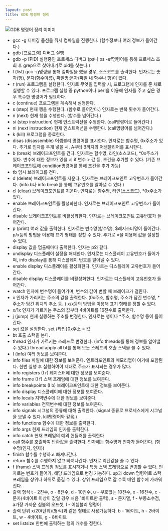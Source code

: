 ```yaml
---
layout: post
title: GDB 명령어 정리
---
```



![GDB 명령어 정리 이미지](https://eveheeero-github-io.notion.site/image/https%3A%2F%2Fs3-us-west-2.amazonaws.com%2Fsecure.notion-static.com%2F15546fb1-5819-4692-bc95-68b696837a17%2FUntitled.png?table=block&id=1c9b9136-9c0a-4360-8058-ccce1592ce45&spaceId=c2eb73c4-6260-4fb7-8470-2e07bff25e55&width=2000&userId=&cache=v2)

* gcc -g	디버깅 옵션을 줘서 컴파일을 진행한다. (함수정보나 여러 정보가 들어간다.)
* gdb [프로그램]	디버그 실행
* gdb -p [PID]	실행중인 프로세스 디버그 (ps나 ps -ef명령어를 통해 프로세스 조회 후 grep으로 찾아내기로 pid를 찾는다.)
* l (list)	gcc -g명령을 통해 컴파일을 했을 경우, 소스코드를 출력한다. 인자로는 숫자(행), 문자(함수이름), 파일명:문자(파일 내 함수나 행)이 있다.
* r (run)	프로그램을 실행한다. 인자로 무엇을 입력할 시, 프로그램에 인자를 준 채로 실행할 수 있다. 프로그램 실행 중 python이나 perl을 이용해 인자를 주고 싶은 경우 특수한 명령어가 필요하다.
* c (continue)	프로그램을 계속해서 실행한다.
* s (step)	현재 행을 수행한다. (함수로 들어간다.) 인자로는 반복 횟수가 들어간다.
* n (next)	현재 행을 수행한다. (함수를 넘어간다.)
* si (step instruction)	현재 인스트럭션을 수행한다. (call명령어로 들어간다.)
* ni (next instruction)	현재 인스트럭션을 수행한다. (call명령어를 넘어간다.)
* k (kill)	프로그램을 종료한다.
* disas (disassemble)	어셈블리 명령어를 표시한다. 인자로는 함수명, 0x주소가 있다. 추가로 인자를 두개 넣을 시, A부터 B까지의 어셈블리어를 표시한다.
* b (break)	브레이크포인트를 건다. 인자로는 함수명, 라인(소스코드), *0x주소가 있다. 변수에 대한 정보가 있을 시 if 변수 > 값 등, 조건을 추가할 수 있다. (기존 브레이크포인트에 condition명령어를 통해 조건을 추가 가능)
* tb	임시 브레이크를 건다.
* d (delete)	브레이크포인트를 지운다. 인자로는 브레이크포인트 고유번호가 들어간다. (info b나 info break를 통해 고유번호를 알아낼 수 있다.)
* cl (clear)	브레이크포인트를 지운다. 인자로는 함수명, 라인(소스코드), *0x주소가 있다.
* enable	브레이크포인트를 활성화한다. 인자로는 브레이크포인트 고유번호가 들어간다.
* disable	브레이크포인트를 비활성화한다. 인자로는 브레이크포인트 고유번호가 들어간다.
* p (print)	여러 값을 출력한다. 인자로는 변수명(함수명), $레지스터명이 들어간다. p/x등의 방법을 이용해 표기 형태를 정할 수 있다. 추가로 =을 이용해 값을 설정할 수 있다.
* display	값을 멈출때마다 출력한다. 인자는 p와 같다.
* undisplay	디스플레이 설정을 해제한다. 인자로는 디스플레이 고유번호가 들어가며, info display를 통해 디스플레이 번호를 알아낼 수 있다.
* enable display	디스플레이를 활성화한다. 인자로는 디스플레이 고유번호가 들어간다.
* disable display	디스플레이를 비활성화한다. 인자로는 디스플레이 고유번호가 들어간다.
* watch	인자에 변수명이 들어가며, 변수의 값이 변할 때 브레이크가 걸린다.
* x	인자가 가리키는 주소의 값을 출력한다. (0x주소, 함수명, 주소가 담긴 변수명, *주소가 담긴 위치의 추소 등..) x/x등의 방법을 이용해 표기 형태를 정할 수 있다.
* x/1x	인자가 가르키는 주소의 값부터 4바이트를 16진수로 출력한다.
* j (jump)	현재 실행하는 주소를 변경한다. 인자로는 행이나 *주소, 함수명 등이 들어간다.
* set	값을 설정한다. set {타입}0x주소 = 값
* bt	호출 스택을 본다.
* thread	인자가 가르키는 스레드로 변경한다. (info threads를 통해 정보를 알아낼 수 있다.) thread apply all bt를 통해 모든 스레드의 호출 스택을 볼 수 있다.
* I (info)	여러 정보를 보여준다.
* info files	파일에 대한 정보를 보여준다. 엔트리포인트와 메모리맵이 여기에 포함된다. 한번 실행 후 실행하여야 제대로 주소가 표시되는 경우가 많다.
* info registers (I r)	레지스터에 대한 정보를 보여준다. 
* info frame (I f)	스택 프레임에 대한 정보를 보여준다.
* info breakpoints (I b)	브레이크포인트에 대한 정보를 보여준다.
* info display	디스플레이에 대한 정보를 보여준다.
* info locals	지역변수에 대한 정보를 보여준다.
* info variables	전역변수에 대한 정보를 보여준다.
* info signals	시그널의 종류에 대해 출력한다. (signal 종류로 프로세스에게 시그널을 보낼 수 있다. kill명령어와 같음.)
* info functions	함수에 대한 정보를 출력한다.
* info args	현재 프레임의 인자를 출력한다.
* info catch	현재 프레임의 예외 핸들러를 출력한다
* call	함수를 호출하여 반환값을 출력한다. 인자에는 함수명과 인자가 들어간다. (함수명(인자, 인자))
* finish	함수를 수행하고 빠져나간다.
* return	함수를 수행하지 않고 빠져나간다. 인자로 리턴값을 줄 수 있다.
* f (frame)	스택 프레임 정보를 표시하거나 특정 스택 프레임으로 변경할 수 있다. 인자로는 번호가 들어가, 해당 프레임으로 변경 가능하다. up과 down 명령어로 스택 프레임을 상위나 하위로 옮길 수 있다. 상위 프레임으로 갈 수록 메인 함수에 가까워진다.
* 출력 형식	t - 2진수, o - 8진수, d - 10진수, u - 부호없는 10진수, x - 16진수, c - 문자(4바이트 이상이 값일 경우 처음 1바이트만 출력), s - 문자열, f - 부동소수점, a가장 가까운 심볼의 오프셋, I - 어셈블리 명령어
* 출력 단위	x/20(단위)(형식)과 같은 형태로 사용가능하다. b - 1바이트, h - 2바이트, w - 4바이트, g - 8바이트
* set listsize	한번에 출력하는 행의 개수를 정한다.
